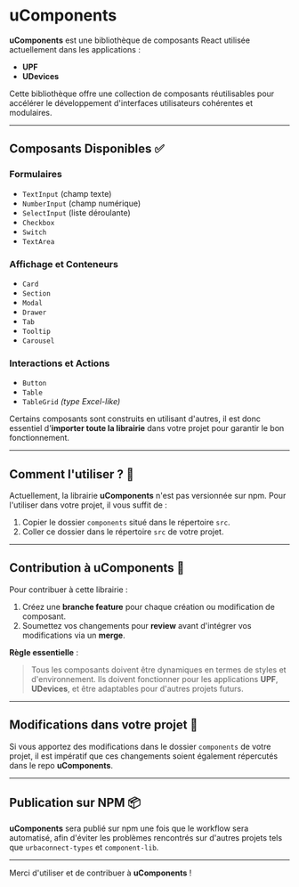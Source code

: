 # uComponents

**uComponents** est une bibliothèque de composants React utilisée actuellement dans les applications :
- **UPF**
- **UDevices**

Cette bibliothèque offre une collection de composants réutilisables pour accélérer le développement d'interfaces utilisateurs cohérentes et modulaires.

---

## Composants Disponibles ✅

### Formulaires
- `TextInput` (champ texte)
- `NumberInput` (champ numérique)
- `SelectInput` (liste déroulante)
- `Checkbox`
- `Switch`
- `TextArea`

### Affichage et Conteneurs
- `Card`
- `Section`
- `Modal`
- `Drawer`
- `Tab`
- `Tooltip`
- `Carousel`

### Interactions et Actions
- `Button`
- `Table` 
- `TableGrid` _(type Excel-like)_

Certains composants sont construits en utilisant d'autres, il est donc essentiel d'**importer toute la librairie** dans votre projet pour garantir le bon fonctionnement.

---

## Comment l'utiliser ? 🤔

Actuellement, la librairie **uComponents** n'est pas versionnée sur npm. Pour l'utiliser dans votre projet, il vous suffit de :
1. Copier le dossier `components` situé dans le répertoire `src`.
2. Coller ce dossier dans le répertoire `src` de votre projet.

---

## Contribution à uComponents 🤝

Pour contribuer à cette librairie :
1. Créez une **branche feature** pour chaque création ou modification de composant.
2. Soumettez vos changements pour **review** avant d'intégrer vos modifications via un **merge**.

**Règle essentielle** :  
> Tous les composants doivent être dynamiques en termes de styles et d'environnement. Ils doivent fonctionner pour les applications **UPF**, **UDevices**, et être adaptables pour d'autres projets futurs.

---

## Modifications dans votre projet 🚧

Si vous apportez des modifications dans le dossier `components` de votre projet, il est impératif que ces changements soient également répercutés dans le repo **uComponents**.

---

## Publication sur NPM 📦

**uComponents** sera publié sur npm une fois que le workflow sera automatisé, afin d'éviter les problèmes rencontrés sur d'autres projets tels que `urbaconnect-types` et `component-lib`.

---

Merci d'utiliser et de contribuer à **uComponents** !
